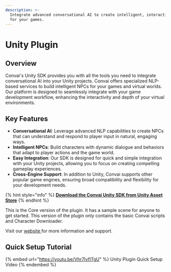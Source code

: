 ```yaml
---
description: >-
  Integrate advanced conversational AI to create intelligent, interactive NPCs
  for your games.
---
```


# Unity Plugin

## Overview

Convai's Unity SDK provides you with all the tools you need to integrate conversational AI into your Unity projects. Convai offers specialized NLP-based services to build intelligent NPCs for your games and virtual worlds. Our platform is designed to seamlessly integrate with your game development workflow, enhancing the interactivity and depth of your virtual environments.

## Key Features

* **Conversational AI**: Leverage advanced NLP capabilities to create NPCs that can understand and respond to player input in natural, engaging ways.
* **Intelligent NPCs**: Build characters with dynamic dialogue and behaviors that adapt to player actions and the game world.
* **Easy Integration**: Our SDK is designed for quick and simple integration with your Unity projects, allowing you to focus on creating compelling gameplay experiences.
* **Cross-Engine Support**: In addition to Unity, Convai supports other popular game engines, ensuring broad compatibility and flexibility for your development needs.

{% hint style="info" %}
[**Download the Convai Unity SDK from Unity Asset Store**](https://assetstore.unity.com/packages/tools/behavior-ai/npc-ai-engine-dialog-actions-voice-and-lipsync-convai-235621)
{% endhint %}

This is the Core version of the plugin. It has a sample scene for anyone to get started. This version of the plugin only contains the basic Convai scripts and Character Downloader.

Visit our [website ](scripts-overview/convaiactionshandler.cs.md)for more information and support.

## Quick Setup Tutorial

{% embed url="https://youtu.be/Vhr7IvfITgU" %}
Unity Plugin Quick Setup Video
{% endembed %}
